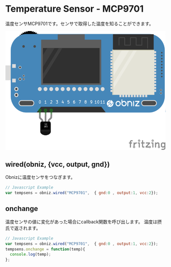 # Temperature Sensor - MCP9701
温度センサMCP9701です。センサで取得した温度を知ることができます。





![photo of AnalogTempratureSensor](./wired.png)



## wired(obniz, {vcc, output, gnd})
Obnizに温度センサをつなぎます。
```javascript
// Javascript Example
var tempsens = obniz.wired("MCP9701",  { gnd:0 , output:1, vcc:2});
```

## onchange
温度センサの値に変化があった場合にcallback関数を呼び出します。
温度は摂氏で返されます。
```javascript
// Javascript Example
var tempsens = obniz.wired("MCP9701",  { gnd:0 , output:1, vcc:2});
tempsens.onchange = function(temp){
  console.log(temp);
};
```
 